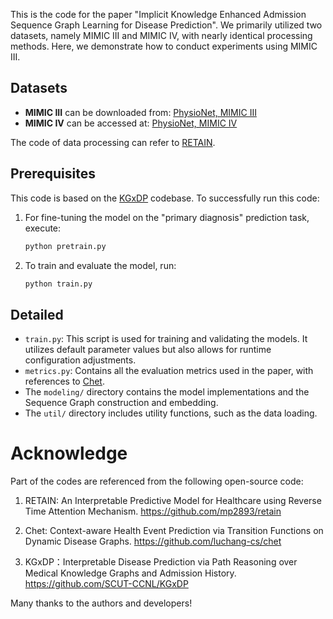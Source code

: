 This is the code for the paper "Implicit Knowledge Enhanced Admission Sequence Graph Learning for Disease Prediction". We primarily utilized two datasets, namely MIMIC III and MIMIC IV, with nearly identical processing methods. Here, we demonstrate how to conduct experiments using MIMIC III.

## Datasets

- **MIMIC III** can be downloaded from: [PhysioNet, MIMIC III ](https://physionet.org/content/mimiciii/1.4/)
- **MIMIC IV** can be accessed at: [PhysioNet, MIMIC IV](https://physionet.org/content/mimiciv/2.2/)

The code of data processing can refer to [RETAIN](https://github.com/mp2893/retain).

## Prerequisites

This code is based on the [KGxDP](https://github.com/SCUT-CCNL/KGxDP ) codebase. To successfully run this code:

1. For fine-tuning the model on the "primary diagnosis" prediction task, execute:
   ```bash
   python pretrain.py
   ```

2. To train and evaluate the model, run:
   ```bash
   python train.py
   ```


## Detailed 

- `train.py`: This script is used for training and validating the models. It utilizes default parameter values but also allows for runtime configuration adjustments.
- `metrics.py`: Contains all the evaluation metrics used in the paper, with references to [Chet](https://github.com/luchang-cs/chet).
- The `modeling/` directory contains the model implementations and the Sequence Graph construction and embedding.
- The `util/` directory includes utility functions, such as the data loading.



#  Acknowledge 

Part of the codes are referenced from the following open-source code: 

1. RETAIN: An Interpretable Predictive Model for Healthcare using Reverse Time Attention Mechanism. https://github.com/mp2893/retain 
   
2. Chet: Context-aware Health Event Prediction via Transition Functions on Dynamic Disease Graphs. https://github.com/luchang-cs/chet
   
3. KGxDP：Interpretable Disease Prediction via Path Reasoning over Medical Knowledge Graphs and Admission History. https://github.com/SCUT-CCNL/KGxDP 

Many thanks to the authors and developers!
